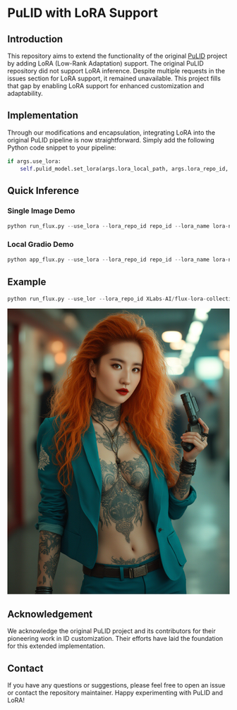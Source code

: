# PuLID with LoRA Support

## Introduction

This repository aims to extend the functionality of the original [PuLID](https://github.com/ToTheBeginning/PuLID) project by adding LoRA (Low-Rank Adaptation) support. The original PuLID repository did not support LoRA inference. Despite multiple requests in the issues section for LoRA support, it remained unavailable. This project fills that gap by enabling LoRA support for enhanced customization and adaptability.

## Implementation

Through our modifications and encapsulation, integrating LoRA into the original PuLID pipeline is now straightforward. Simply add the following Python code snippet to your pipeline:
```python
if args.use_lora:
    self.pulid_model.set_lora(args.lora_local_path, args.lora_repo_id, args.lora_name, args.lora_weight)
```

## Quick Inference

### Single Image Demo
```python
python run_flux.py --use_lora --lora_repo_id repo_id --lora_name lora-name.safetensors
```

### Local Gradio Demo
```python
python app_flux.py --use_lora --lora_repo_id repo_id --lora_name lora-name.safetensors
```

## Example
```python
python run_flux.py --use_lor --lora_repo_id XLabs-AI/flux-lora-collection --lora_name realism_lora.safetensors  
```
![output](examples/liuyifei_example.png)
## Acknowledgement
We acknowledge the original PuLID project and its contributors for their pioneering work in ID customization. Their efforts have laid the foundation for this extended implementation.
## Contact
If you have any questions or suggestions, please feel free to open an issue or contact the repository maintainer.
Happy experimenting with PuLID and LoRA!
